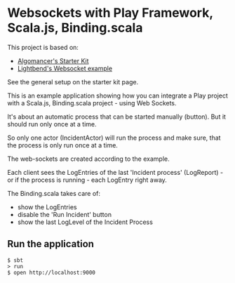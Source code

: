 # Websockets with Play Framework, Scala.js, Binding.scala

This project is based on:
* [Algomancer's Starter Kit](https://github.com/Algomancer/Full-Stack-Scala-Starter)
* [Lightbend's Websocket example](https://github.com/playframework/play-scala-websocket-example)

See the general setup on the starter kit page.

This is an example application showing how you can integrate a Play project with a Scala.js, Binding.scala project - using Web Sockets.

It's about an automatic process that can be started manually (button). But it should run only once at a time.

So only one actor (IncidentActor) will run the process and make sure, that the process is only run once at a time.

The web-sockets are created according to the example.

Each client sees the LogEntries of the last 'Incident process' (LogReport) - or if the process is running - each LogEntry right away.

The Binding.scala takes care of:
* show the LogEntries
* disable the 'Run Incident' button
* show the last LogLevel of the Incident Process

## Run the application
```shell
$ sbt
> run
$ open http://localhost:9000
```
